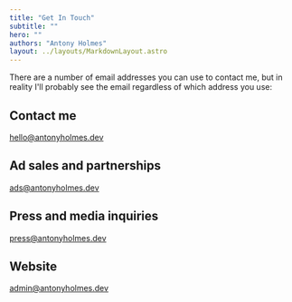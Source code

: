 ```yaml
---
title: "Get In Touch"
subtitle: ""
hero: ""
authors: "Antony Holmes"
layout: ../layouts/MarkdownLayout.astro
---
```


There are a number of email addresses you can use to contact me, but in reality I'll probably see the email regardless of which address you use:

## Contact me

[hello@antonyholmes.dev](mailto:hello@antonyholmes.dev)

## Ad sales and partnerships

[ads@antonyholmes.dev](mailto:ads@antonyholmes.dev)

## Press and media inquiries

[press@antonyholmes.dev](mailto:press@antonyholmes.dev)

## Website

[admin@antonyholmes.dev](mailto:admin@antonyholmes.dev)
